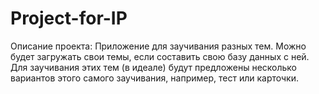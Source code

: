 # Project-for-IP
Описание проекта:
Приложение для заучивания разных тем. Можно будет загружать свои темы, если составить свою базу данных с ней. Для заучивания этих тем (в идеале) будут предложены несколько вариантов этого самого заучивания, например, тест или карточки.
